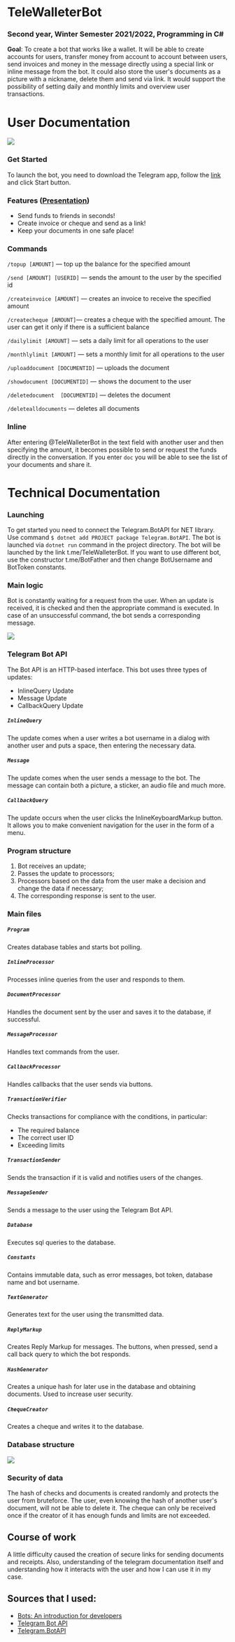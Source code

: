 # TeleWalleterBot
### Second year, Winter Semester 2021/2022, Programming in C#

**Goal**: To create a bot that works like a wallet. It will be able to create accounts for users, transfer money from account to account between users, send invoices and money in the message directly using a special link or inline message from the bot. It could also store the user's documents as a picture with a nickname, delete them and send via link. It would support the possibility of setting daily and monthly limits and overview user transactions.


# User Documentation

<img src="img/telewalleter.jpg">


### Get Started

To launch the bot, you need to download the Telegram app, follow the [link](t.me/TeleWalleterBot) and click Start button.

### Features ([Presentation](https://pitch.com/embed/b619f416-df14-4820-a6a0-d655ada411d8))

* Send funds to friends in seconds!
* Сreate invoice or cheque and send as a link!
* Keep your documents in one safe place!

### Commands

`/topup [AMOUNT]` — top up the balance for the specified amount
 
`/send [AMOUNT] [USERID]` — sends the amount to the user by the specified id
    
`/createinvoice [AMOUNT]` — creates an invoice to receive the specified amount
   
`/createcheque [AMOUNT]`— creates a cheque with the specified amount. The user can get it only if there is a sufficient balance
    
`/dailylimit [AMOUNT]` — sets a daily limit for all operations to the user
  
`/monthlylimit [AMOUNT]` — sets a monthly limit for all operations to the user

`/uploaddocument [DOCUMENTID]` — uploads the document

`/showdocument [DOCUMENTID]` — shows the document to the user
   
`/deletedocument  [DOCUMENTID]` — deletes the document
   
`/deletealldocuments` — deletes all documents



### Inline

After entering @TeleWalleterBot in the text field with another user and then specifying the amount, it becomes possible to send or request the funds directly in the conversation. If you enter `doc` you will be able to see the list of your documents and share it.

# Technical Documentation

### Launching 

To get started you need to connect the Telegram.BotAPI for NET library. Use command `$ dotnet add PROJECT package Telegram.BotAPI`. The bot is launched via `dotnet run` command in the project directory.  The bot will be launched by the link t.me/TeleWalleterBot. If you want to use different bot, use the constructor t.me/BotFather and then change BotUsername and BotToken constants. 

### Main logic

Bot is constantly waiting for a request from the user. When an update is received, it is checked and then the appropriate command is executed. In case of an unsuccessful command, the bot sends a corresponding message.

<img src="img/cycle.jpg">

### Telegram Bot API

The Bot API is an HTTP-based interface. This bot uses three types of updates:
* InlineQuery Update
* Message Update
* CallbackQuery Update

##### `InlineQuery`

The update comes when a user writes a bot username in a dialog with another user and puts a space, then entering the necessary data.

##### `Message`

The update comes when the user sends a message to the bot. The message can contain both a picture, a sticker, an audio file and much more.

##### `CallbackQuery`

The update occurs when the user clicks the InlineKeyboardMarkup button. It allows you to make convenient navigation for the user in the form of a menu.

### Program structure

1. Bot receives an update;
2. Passes the update to processors;
3. Processors based on the data from the user make a decision and change the data if necessary;
4. The corresponding response is sent to the user.

### Main files

##### `Program`
Сreates database tables and starts bot polling.

##### `InlineProcessor`
Processes inline queries from the user and responds to them.

##### `DocumentProcessor`
Handles the document sent by the user and saves it to the database, if successful.

##### `MessageProcessor`
Handles text commands from the user.

##### `CallbackProcessor`
Handles callbacks that the user sends via buttons.

##### `TransactionVerifier`
Сhecks transactions for compliance with the conditions, in particular:
* The required balance
* The correct user ID
* Exceeding limits

##### `TransactionSender`
Sends the transaction if it is valid and notifies users of the changes.

##### `MessageSender`
Sends a message to the user using the Telegram Bot API.

##### `Database`
Executes sql queries to the database.

##### `Constants`
Сontains immutable data, such as error messages, bot token, database name and bot username.

##### `TextGenerator`
Generates text for the user using the transmitted data.

##### `ReplyMarkup`
Creates Reply Markup for messages. The buttons, when pressed, send a call back query to which the bot responds.

##### `HashGenerator`
Сreates a unique hash for later use in the database and obtaining documents. Used to increase user security.

##### `ChequeCreator`
Сreates a cheque and writes it to the database.

### Database structure

<img src="img/db_structure.jpg">


### Security of data

The hash of checks and documents is created randomly and protects the user from bruteforce. The user, even knowing the hash of another user's document, will not be able to delete it. The cheque can only be received once if the creator of it has enough funds and limits are not exceeded.

## Course of work
A little difficulty caused the creation of secure links for sending documents and receipts. Also, understanding of the telegram documentation itself and understanding how it interacts with the user and how I can use it in my case.


## Sources that I used:
* [Bots: An introduction for developers](https://core.telegram.org/bots)
* [Telegram Bot API](https://core.telegram.org/bots/api)
* [Telegram.BotAPI](https://github.com/Eptagone/Telegram.BotAPI)
